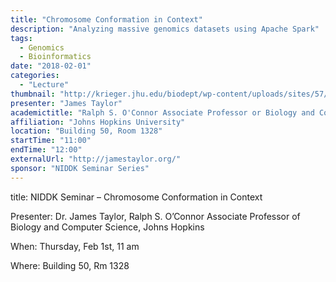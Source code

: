 ```yaml
---
title: "Chromosome Conformation in Context"
description: "Analyzing massive genomics datasets using Apache Spark"
tags: 
  - Genomics
  - Bioinformatics
date: "2018-02-01"
categories:
  - "Lecture"
thumbnail: "http://krieger.jhu.edu/biodept/wp-content/uploads/sites/57/2015/03/Taylor.jpg"
presenter: "James Taylor"
academictitle: "Ralph S. O'Connor Associate Professor or Biology and Computer Science"
affiliation: "Johns Hopkins University"
location: "Building 50, Room 1328"
startTime: "11:00"
endTime: "12:00"
externalUrl: "http://jamestaylor.org/"
sponsor: "NIDDK Seminar Series"
---
```



title: NIDDK Seminar – Chromosome Conformation in Context

Presenter: Dr. James Taylor, Ralph S. O’Connor Associate Professor of Biology and Computer Science, Johns Hopkins

When: Thursday, Feb 1st, 11 am

Where: Building 50, Rm 1328
